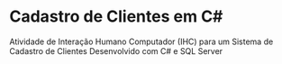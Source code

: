 # Cadastro de Clientes em C#
Atividade de Interação Humano Computador (IHC) para um Sistema de Cadastro de Clientes Desenvolvido com C# e SQL Server
